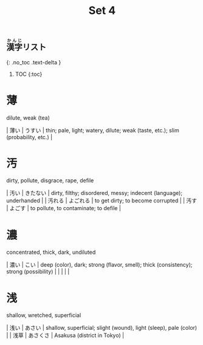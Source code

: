 ﻿---
layout: default
title: Set 4
parent: N3 Kanji List
grand_parent: <ruby>漢字<rt>かんじ</rt></ruby> Kanji
nav_order: 4
---

## <ruby>漢字<rt>かんじ</rt></ruby>リスト
{: .no_toc .text-delta }

1. TOC
{:toc}

# 薄
dilute, weak (tea)

| 薄い | うすい | thin; pale, light; watery, dilute; weak (taste, etc.); slim (probability, etc.) |

# 汚
dirty, pollute, disgrace, rape, defile

| 汚い   | きたない | dirty, filthy; disordered, messy; indecent (language); underhanded |
| 汚れる | よごれる | to get dirty; to become corrupted                                  |
| 汚す   | よごす   | to pollute, to contaminate; to defile                              |

# 濃
concentrated, thick, dark, undiluted

| 濃い | こい | deep (color), dark; strong (flavor, smell); thick (consistency); strong (possibility) |
|      |      |                                                                                       |

# 浅
shallow, wretched, superficial

| 浅い | あさい   | shallow, superficial; slight (wound), light (sleep), pale (color) |
| 浅草 | あさくさ | Asakusa (district in Tokyo)                                       |
